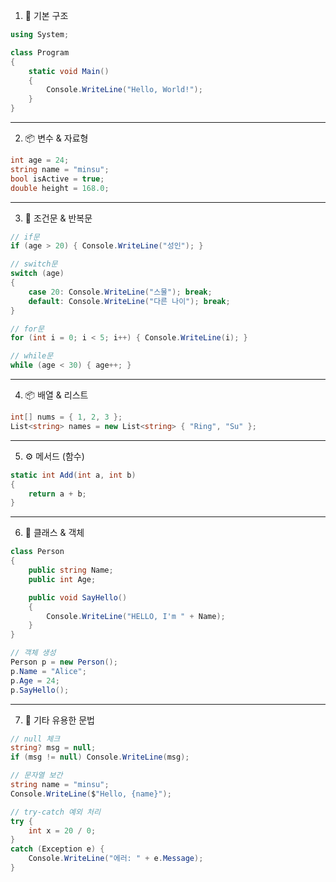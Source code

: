 1. 🌱 기본 구조
```c#
using System;

class Program
{
    static void Main()
    {
        Console.WriteLine("Hello, World!");
    }
}
```
---
2. 📦 변수 & 자료형
```c#
int age = 24;
string name = "minsu";
bool isActive = true;
double height = 168.0;
```
---
3. 🧠 조건문 & 반복문
```c#
// if문
if (age > 20) { Console.WriteLine("성인"); }
```
```c#
// switch문
switch (age)
{
    case 20: Console.WriteLine("스물"); break;
    default: Console.WriteLine("다른 나이"); break;
}
```
```c#
// for문
for (int i = 0; i < 5; i++) { Console.WriteLine(i); }
```
```c#
// while문
while (age < 30) { age++; }
```
---
4. 📦 배열 & 리스트
```c#
int[] nums = { 1, 2, 3 };
List<string> names = new List<string> { "Ring", "Su" };
```
---
5. ⚙️ 메서드 (함수)
```c#
static int Add(int a, int b)
{
    return a + b;
}
```
---
6. 🧱 클래스 & 객체
```c#
class Person
{
    public string Name;
    public int Age;

    public void SayHello()
    {
        Console.WriteLine("HELLO, I'm " + Name);
    }
}

// 객체 생성
Person p = new Person();
p.Name = "Alice";
p.Age = 24;
p.SayHello();
```
---
7. 🧰 기타 유용한 문법
```c#
// null 체크
string? msg = null;
if (msg != null) Console.WriteLine(msg);

// 문자열 보간
string name = "minsu";
Console.WriteLine($"Hello, {name}");

// try-catch 예외 처리
try {
    int x = 20 / 0;
}
catch (Exception e) {
    Console.WriteLine("에러: " + e.Message);
}
```
